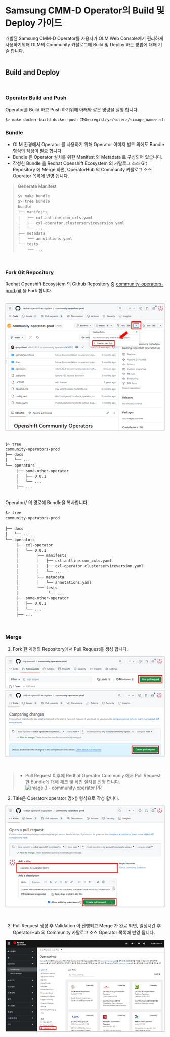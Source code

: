 # Samsung CMM-D Operator의 Build 및 Deploy 가이드
개발된 Samsung CMM-D Operator를 사용자가 OLM Web Console에서 편리하게 사용하기위해 OLM의 Community 카탈로그에 Build 및 Deploy 하는 방법에 대해 기술 합니다.   
<br>

## Build and Deploy
<br>

### Operator Build and Push
Operator를 Build 하고 Push 하기위해 아래와 같은 명령을 실행 합니다.   


```bash
$> make docker-build docker-push IMG=<registry>/<user>/<image_name>:<tag>
```   


### Bundle
- OLM 환경에서 Operator 를 사용하기 위해 Operator 이미지 빌드 외에도 Bundle 형식의  작성이 필요 합니다.
- Bundle 은 Operator 설치를 위한 Manifest 와 Metadata 로 구성되어 있습니다.
- 작성한 Bundle 을 Redhat Openshift Ecosystem 의 카탈로그 소스 Git Repository 에 Merge 하면, OperatorHub 의 Community 카탈로그 소스 Operator 목록에 반영 됩니다.   


> Generate Manifest   
> 
> ```bash
> $> make bundle
> $> tree bundle
> bundle
> ├── manifests
> │   ├── cxl.antline.com_cxls.yaml
> │   ├── cxl-operator.clusterserviceversion.yaml
> │   └── ... 
> ├── metadata
> │   └── annotations.yaml
> └── tests
>     └── ...
> ```

<br>

### Fork Git Repository
Redhat Openshift Ecosystem 의 Github Repository 중 [community-operators-prod.git](https://github.com/redhat-openshift-ecosystem/community-operators-prod.git) 을 Fork 합니다.   
<br>
   
![image 1 - community-operator Main Screen](./images/operator_community_main.png)   
<br>

```bash
$> tree
community-operators-prod
├── docs
│   └── ...
└── operators
     ├── some-other-operator
     │   ├── 0.0.1
     │   └── ...
     ├── ...

```   
<br>
Operator/<Operator 명>/<version> 의 경로에 Bundle을 복사합니다.   

```bash	
$> tree
community-operators-prod

├── docs
│   └── ...
└── operators
     ├── cxl-operator
     │   └── 0.0.1
     │        ├── manifests
     │        │   ├── cxl.antline.com_cxls.yaml
     │        │   ├── cxl-operator.clusterserviceversion.yaml
     │        │   └── ... 
     │        ├── metadata
     │        │   └── annotations.yaml
     │        └── tests
     │             └── ...
     ├── some-other-operator
     │   ├── 0.0.1
     │   └── ...
     ├── ...

```   

<br>

### Merge


1. Fork 한 계정의 Repository에서 Pull Request를 생성 합니다.

![image 2 - community-operator Fork](./images/operator_community_fork.png)   

<br>

> - Pull Request 이후에 Redhat Operator Communiy 에서 Pull Request 한 Bundle에 대해 체크 및 확인 절차를 진행 합니다.   
> ![image 3 - community-operator PR](./images/operator_community_PR.png)   

2. Title은 Operator<operator 명>(<versionA>) 형식으로 작성 합니다.   

![image 4 - community-operator Fork Title](./images/operator_community_title.png)   

<br>

3. Pull Request 생성 후 Validation 이 진행되고 Merge 가 완료 되면, 일정시간 후 OperatorHub 의 Community 카탈로그 소스 Operator 목록에 반영 됩니다.   

![image 5 - Operator Hub Catalog Screen](./images/operator_hub_catalog.png)   

<br>

